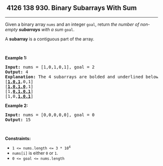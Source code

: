 <h2> 4126 138
930. Binary Subarrays With Sum</h2><hr><div><p>Given a binary array <code>nums</code> and an integer <code>goal</code>, return <em>the number of non-empty <strong>subarrays</strong> with a sum</em> <code>goal</code>.</p>

<p>A <strong>subarray</strong> is a contiguous part of the array.</p>

<p>&nbsp;</p>
<p><strong class="example">Example 1:</strong></p>

<pre><strong>Input:</strong> nums = [1,0,1,0,1], goal = 2
<strong>Output:</strong> 4
<strong>Explanation:</strong> The 4 subarrays are bolded and underlined below:
[<u><strong>1,0,1</strong></u>,0,1]
[<u><strong>1,0,1,0</strong></u>,1]
[1,<u><strong>0,1,0,1</strong></u>]
[1,0,<u><strong>1,0,1</strong></u>]
</pre>

<p><strong class="example">Example 2:</strong></p>

<pre><strong>Input:</strong> nums = [0,0,0,0,0], goal = 0
<strong>Output:</strong> 15
</pre>

<p>&nbsp;</p>
<p><strong>Constraints:</strong></p>

<ul>
	<li><code>1 &lt;= nums.length &lt;= 3 * 10<sup>4</sup></code></li>
	<li><code>nums[i]</code> is either <code>0</code> or <code>1</code>.</li>
	<li><code>0 &lt;= goal &lt;= nums.length</code></li>
</ul>
</div>